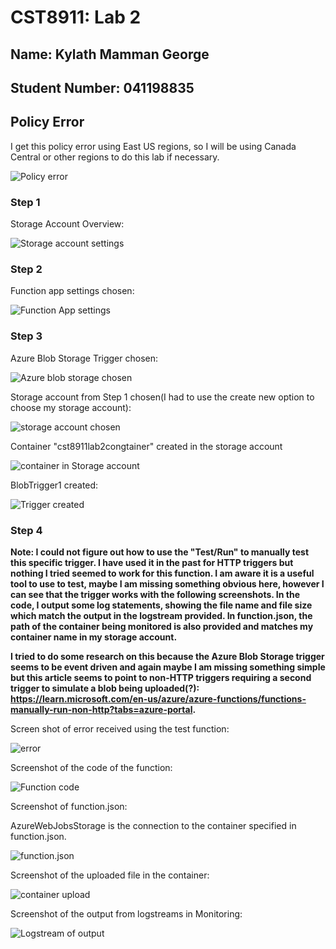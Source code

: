 # CST8911: Lab 2

## Name: Kylath Mamman George

## Student Number: 041198835

## Policy Error

I get this policy error using East US regions, so I will be using Canada Central or other regions to do this lab if necessary.

![Policy error](image-1.png)

### Step 1

Storage Account Overview:

![Storage account settings](image-4.png)

### Step 2

Function app settings chosen:

![Function App settings](image-3.png)

### Step 3

Azure Blob Storage Trigger chosen:

![Azure blob storage chosen](image-5.png)

Storage account from Step 1 chosen(I had to use the create new option to choose my storage account):

![storage account chosen](image-6.png)

Container "cst8911lab2congtainer" created in the storage account

![container in Storage account](image-11.png)

BlobTrigger1 created:

![Trigger created](image-7.png)

### Step 4

**Note: I could not figure out how to use the "Test/Run" to manually test this specific trigger. I have used it in the past for HTTP triggers but nothing I tried seemed to work for this function. I am aware it is a useful tool to use to test, maybe I am missing something obvious here, however I can see that the trigger works with the following screenshots. In the code, I output some log statements, showing the file name and file size which match the output in the logstream provided. In function.json, the path of the container being monitored is also provided and matches my container name in my storage account.**

**I tried to do some research on this because the Azure Blob Storage trigger seems to be event driven and again maybe I am missing something simple but this article seems to point to non-HTTP triggers requiring a second trigger to simulate a blob being uploaded(?): <https://learn.microsoft.com/en-us/azure/azure-functions/functions-manually-run-non-http?tabs=azure-portal>.**

Screen shot of error received using the test function:

![error](image-13.png)

Screenshot of the code of the function:

![Function code](image-8.png)

Screenshot of function.json:

AzureWebJobsStorage is the connection to the container specified in function.json.

![function.json](image-9.png)

Screenshot of the uploaded file in the container:

![container upload](image-12.png)

Screenshot of the output from logstreams in Monitoring:

![Logstream of output](image-10.png)
